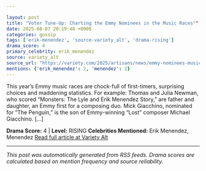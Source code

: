 ```yaml
---

layout: post
title: "Voter Tune-Up: Charting the Emmy Nominees in the Music Races""
date: 2025-08-07 20:19:48 +0000
categories: gossip
tags: ['erik-menendez', 'source-variety_alt', 'drama-rising']
drama_score: 4
primary_celebrity: erik_menendez
source: variety_alt
source_url: "https://variety.com/2025/artisans/news/emmy-nominees-music-races-1236481640/""
mentions: {'erik_menendez': 2, 'menendez': 2}
---
```


This year’s Emmy music races are chock-full of first-timers, surprising choices and maddening statistics. For example: Thomas and Julia Newman, who scored “Monsters: The Lyle and Erik Menendez Story,” are father and daughter, an Emmy first for a composing duo. Mick Giacchino, nominated for “The Penguin,” is the son of Emmy-winning “Lost” composer Michael Giacchino. […]

**Drama Score:** 4 | **Level:** RISING **Celebrities Mentioned:** Erik Menendez, Menendez [Read full article at Variety Alt](https://variety.com/2025/artisans/news/emmy-nominees-music-races-1236481640/)

---

*This post was automatically generated from RSS feeds. Drama scores are calculated based on mention frequency and source reliability.*